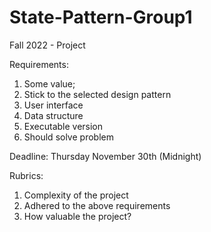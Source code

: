 # State-Pattern-Group1
Fall 2022 - Project

Requirements: 
1) Some value; 
2) Stick to the selected design pattern
3) User interface
4) Data structure
5) Executable version
6) Should solve problem

Deadline: Thursday November 30th (Midnight)

Rubrics:
1) Complexity of the project
2) Adhered to the above requirements
3) How valuable the project? 
